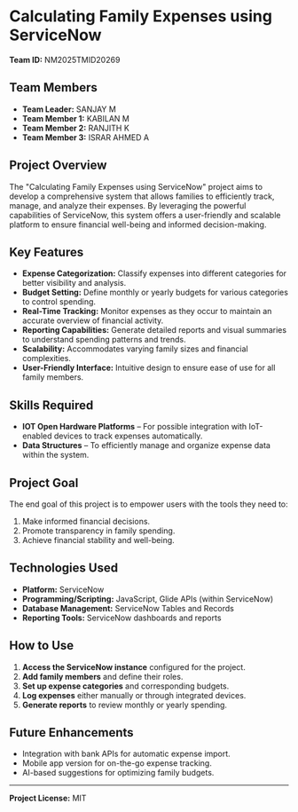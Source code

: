 # Calculating Family Expenses using ServiceNow

**Team ID:** NM2025TMID20269

## Team Members
- **Team Leader:** SANJAY M  
- **Team Member 1:** KABILAN M  
- **Team Member 2:** RANJITH K  
- **Team Member 3:** ISRAR AHMED A  

## Project Overview
The "Calculating Family Expenses using ServiceNow" project aims to develop a comprehensive system that allows families to efficiently track, manage, and analyze their expenses. By leveraging the powerful capabilities of ServiceNow, this system offers a user-friendly and scalable platform to ensure financial well-being and informed decision-making.

## Key Features
- **Expense Categorization:** Classify expenses into different categories for better visibility and analysis.  
- **Budget Setting:** Define monthly or yearly budgets for various categories to control spending.  
- **Real-Time Tracking:** Monitor expenses as they occur to maintain an accurate overview of financial activity.  
- **Reporting Capabilities:** Generate detailed reports and visual summaries to understand spending patterns and trends.  
- **Scalability:** Accommodates varying family sizes and financial complexities.  
- **User-Friendly Interface:** Intuitive design to ensure ease of use for all family members.  

## Skills Required
- **IOT Open Hardware Platforms** – For possible integration with IoT-enabled devices to track expenses automatically.  
- **Data Structures** – To efficiently manage and organize expense data within the system.  

## Project Goal
The end goal of this project is to empower users with the tools they need to:  
1. Make informed financial decisions.  
2. Promote transparency in family spending.  
3. Achieve financial stability and well-being.  

## Technologies Used
- **Platform:** ServiceNow  
- **Programming/Scripting:** JavaScript, Glide APIs (within ServiceNow)  
- **Database Management:** ServiceNow Tables and Records  
- **Reporting Tools:** ServiceNow dashboards and reports  

## How to Use
1. **Access the ServiceNow instance** configured for the project.  
2. **Add family members** and define their roles.  
3. **Set up expense categories** and corresponding budgets.  
4. **Log expenses** either manually or through integrated devices.  
5. **Generate reports** to review monthly or yearly spending.  

## Future Enhancements
- Integration with bank APIs for automatic expense import.  
- Mobile app version for on-the-go expense tracking.  
- AI-based suggestions for optimizing family budgets.  

---

**Project License:** MIT  
